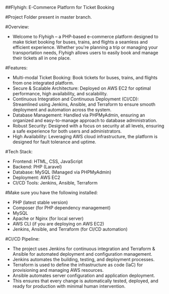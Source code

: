 ##Flyhigh: E-Commerce Platform for Ticket Booking

#Project Folder present in master branch.

#Overview:
* Welcome to Flyhigh – a PHP-based e-commerce platform designed to make ticket booking for buses, trains, and flights a seamless and efficient experience. Whether you're planning a trip or managing your transportation needs, Flyhigh allows users to easily book and manage their tickets all in one place.

#Features:
* Multi-modal Ticket Booking: Book tickets for buses, trains, and flights from one integrated platform.
* Secure & Scalable Architecture: Deployed on AWS EC2 for optimal performance, high availability, and scalability.
* Continuous Integration and Continuous Deployment (CI/CD): Streamlined using Jenkins, Ansible, and Terraform to ensure smooth deployment and automation across the system.
* Database Management: Handled via PHPMyAdmin, ensuring an organized and easy-to-manage approach to database administration.
* Robust Security: Designed with a focus on security at all levels, ensuring a safe experience for both users and administrators.
* High Availability: Leveraging AWS cloud infrastructure, the platform is designed for fault tolerance and uptime.

#Tech Stack:
* Frontend: HTML, CSS, JavaScript
* Backend: PHP (Laravel)
* Database: MySQL (Managed via PHPMyAdmin)
* Deployment: AWS EC2
* CI/CD Tools: Jenkins, Ansible, Terraform


#Make sure you have the following installed:
* PHP (latest stable version)
* Composer (for PHP dependency management)
* MySQL
* Apache or Nginx (for local server)
* AWS CLI (if you are deploying on AWS EC2)
* Jenkins, Ansible, and Terraform (for CI/CD automation)

#CI/CD Pipeline:
* The project uses Jenkins for continuous integration and Terraform & Ansible for automated deployment and configuration management.
* Jenkins automates the building, testing, and deployment processes.
* Terraform is used to define the infrastructure as code (IaC) for provisioning and managing AWS resources.
* Ansible automates server configuration and application deployment.
* This ensures that every change is automatically tested, deployed, and ready for production with minimal human intervention.
